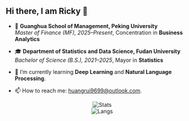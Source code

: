 ## Hi there, I am Ricky 👋

- 🔭 **Guanghua School of Management, Peking University**  
  *Master of Finance (MF), 2025–Present*, Concentration in **Business Analytics**
  
- 🎓 **Department of Statistics and Data Science, Fudan University**  
  *Bachelor of Science (B.S.), 2021–2025*, Mayor in **Statistics**
  
- 🌱 I’m currently learning **Deep Learning** and **Natural Language Processing**.

- 📫 How to reach me: huangrui9699@outlook.com.

<!-- 统计卡片（左侧） -->
<div align="center">
  <img src="https://github-readme-stats.vercel.app/api?username=你的用户名&count_private=true&show_icons=true&theme=radical" alt="Stats" />
</div>

<!-- 语言占比（右侧，环形图） -->
<div align="center">
  <img src="https://github-readme-stats.vercel.app/api/top-langs/?username=你的用户名&layout=donut&theme=radical&hide=Shell,HTML" alt="Langs" />
</div>

<!--
**linmuqian/linmuqian** is a ✨ _special_ ✨ repository because its `README.md` (this file) appears on your GitHub profile.

Here are some ideas to get you started:

- 🔭 I’m currently working on ...
- 🌱 I’m currently learning ...
- 👯 I’m looking to collaborate on ...
- 🤔 I’m looking for help with ...
- 💬 Ask me about ...
- 📫 How to reach me: ...
- 😄 Pronouns: ...
- ⚡ Fun fact: ...
-->
